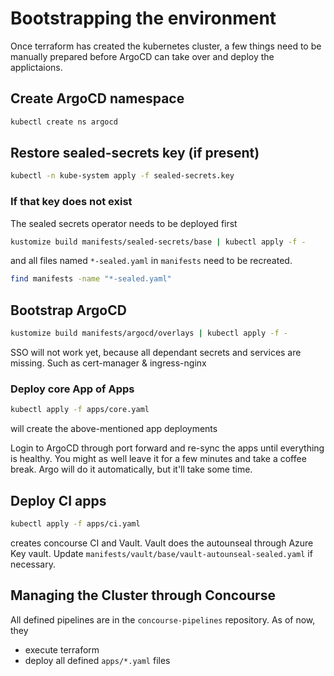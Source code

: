 # Bootstrapping the environment

Once terraform has created the kubernetes cluster,
a few things need to be manually prepared before ArgoCD can take over and deploy the applictaions.

## Create ArgoCD namespace

```bash
kubectl create ns argocd
```

## Restore sealed-secrets key (if present)

```bash
kubectl -n kube-system apply -f sealed-secrets.key
```

### If that key does not exist
The sealed secrets operator needs to be deployed first
```bash
kustomize build manifests/sealed-secrets/base | kubectl apply -f -
```
and all files named `*-sealed.yaml` in `manifests` need to be recreated.

```bash
find manifests -name "*-sealed.yaml"
```

## Bootstrap ArgoCD

```bash
kustomize build manifests/argocd/overlays | kubectl apply -f -
```

SSO will not work yet, because all dependant secrets and services are missing.
Such as cert-manager & ingress-nginx

### Deploy core App of Apps

```bash
kubectl apply -f apps/core.yaml
```
will create the above-mentioned app deployments

Login to ArgoCD through port forward and re-sync the apps until everything is healthy.
You might as well leave it for a few minutes and take a coffee break.
Argo will do it automatically, but it'll take some time.

## Deploy CI apps

```bash
kubectl apply -f apps/ci.yaml
```
creates concourse CI and Vault.
Vault does the autounseal through Azure Key vault.
Update `manifests/vault/base/vault-autounseal-sealed.yaml` if necessary.

## Managing the Cluster through Concourse

All defined pipelines are in the `concourse-pipelines` repository.
As of now, they
- execute terraform
- deploy all defined `apps/*.yaml` files